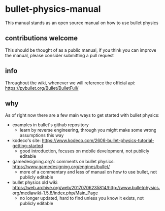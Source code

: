 # bullet-physics-manual
This manual stands as an open source manual on how to use bullet physics

## contributions welcome
This should be thought of as a public manual, if you think you can improve the manual, please consider submitting a pull request

## info
Throughout the wiki, whenever we will reference the official api: https://pybullet.org/Bullet/BulletFull/

## why
As of right now there are a few main ways to get started with bullet physics:
* examples in bullet's github repository
  * learn by reverse engineering, through you might make some wrong assumptions this way
* kodeco's site: https://www.kodeco.com/2606-bullet-physics-tutorial-getting-started
  * good introduction, focuses on mobile development, not publicly editable
* gamedesigning.org's comments on bullet physics: https://www.gamedesigning.org/engines/bullet/
  * more of a commentary and less of manual on how to use bullet,  not publicly editable
* bullet physics old wiki: https://web.archive.org/web/20170706235814/http://www.bulletphysics.org/mediawiki-1.5.8/index.php/Main_Page
  * no longer updated, hard to find unless you know it exists, not publicly editable
